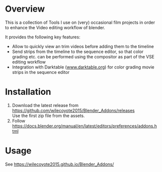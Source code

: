# Overview
This is a collection of Tools I use on (very) occasional film projects in order to enhance the Video editing workflow of blender.

It provides the following key features:
- Allow to quickly view an trim videos before adding them to the timeline
- Send strips from the timeline to the sequence editor, so that color grading etc. can be performed using the compositor as part of the VSE editing workflow
- Integration with Darktable (www.darktable.org) for color grading movie strips in the sequence editor

# Installation
1. Download the latest release from https://github.com/wilecoyote2015/Blender_Addons/releases  
   Use the first zip file from the assets.
2. Follow https://docs.blender.org/manual/en/latest/editors/preferences/addons.html

# Usage
See https://wilecoyote2015.github.io/Blender_Addons/
